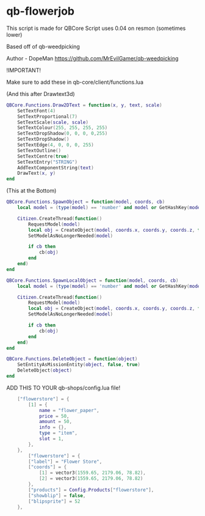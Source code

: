 # qb-flowerjob
This script is made for QBCore
Script uses 0.04 on resmon (sometimes lower)


Based off of qb-weedpicking

Author - DopeMan
https://github.com/MrEvilGamer/qb-weedpicking

!IMPORTANT!

Make sure to add these in qb-core/client/functions.lua


(And this after Drawtext3d) 

```lua
QBCore.Functions.Draw2DText = function(x, y, text, scale)
    SetTextFont(4)
    SetTextProportional(7)
    SetTextScale(scale, scale)
    SetTextColour(255, 255, 255, 255)
    SetTextDropShadow(0, 0, 0, 0,255)
    SetTextDropShadow()
    SetTextEdge(4, 0, 0, 0, 255)
    SetTextOutline()
    SetTextCentre(true)
    SetTextEntry("STRING")
    AddTextComponentString(text)
    DrawText(x, y)
end
```



(This at the Bottom)

```lua
QBCore.Functions.SpawnObject = function(model, coords, cb)
    local model = (type(model) == 'number' and model or GetHashKey(model))

    Citizen.CreateThread(function()
        RequestModel(model)
        local obj = CreateObject(model, coords.x, coords.y, coords.z, true, false, true)
        SetModelAsNoLongerNeeded(model)

        if cb then
            cb(obj)
        end
    end)
end
```
```lua
QBCore.Functions.SpawnLocalObject = function(model, coords, cb)
    local model = (type(model) == 'number' and model or GetHashKey(model))

    Citizen.CreateThread(function()
        RequestModel(model)
        local obj = CreateObject(model, coords.x, coords.y, coords.z, false, false, true)
        SetModelAsNoLongerNeeded(model)

        if cb then
            cb(obj)
        end
    end)
end
```
```lua
QBCore.Functions.DeleteObject = function(object)
    SetEntityAsMissionEntity(object, false, true)
    DeleteObject(object)
end
```



ADD THIS TO YOUR qb-shops/config.lua file!

```lua
    ["flowerstore"] = {
        [1] = {
            name = "flower_paper",
            price = 50,
            amount = 50,
            info = {},
            type = "item",
            slot = 1,
        },
    },
        ["flowerstore"] = {
        ["label"] = "Flower Store",
        ["coords"] = {
            [1] = vector3(1559.65, 2179.06, 78.82),
            [2] = vector3(1559.65, 2179.06, 78.82)
        },
        ["products"] = Config.Products["flowerstore"],
        ["showblip"] = false,
        ["blipsprite"] = 52
    },
    
    
